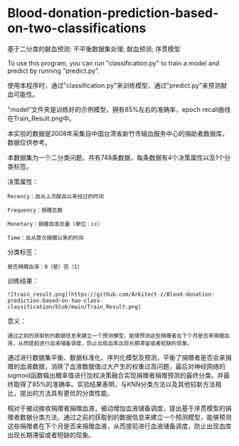 # Blood-donation-prediction-based-on-two-classifications
基于二分类的献血预测; 不平衡数据集处理; 献血预测; 序贯模型


To use this program, you can run "classification.py" to train a model and predict by running "predict.py".

使用本程序时，通过"classification.py"来训练模型，通过"predict.py"来预测献血可能性。


"model"文件夹是训练好的示例模型，拥有85%左右的准确率，epoch recall曲线在Train_Result.png中。


本实验的数据是2008年采集自中国台湾省新竹市输血服务中心的捐助者数据库，数据仅供参考。


本数据集为一个二分类问题，共有748条数据，每条数据有4个决策属性以及1个分类标签。

决策属性：

    Recency：自从上次献血以来经过的时间
  
    Frequency：捐赠总数
  
    Monetary：捐赠血液总量（单位：cc）
  
    Time：自从首次捐赠以来的时间
  
分类标签：

    是否捐赠血液：0（是）否（1）

训练结果：

    ![train_result.png](https://github.com/Arkitect-z/Blood-donation-prediction-based-on-two-class-classification/blob/main/Train_Result.png)

意义：

    通过之前的获取到的数据信息来建立一个预测模型，能够预测这些捐赠者在下个月是否来捐赠血液，从而提前进行血液储备调度，防止出现血库出现长期滞留或者短缺的现象。


通过进行数据集平衡、数据标准化、序列化模型及预测，平衡了捐赠者是否会来捐赠的血液数据，消除了血液数据值过大产生的权重过高问题，最后对神经网络的sigmoid函数输出概率值进行加权决策融合实现捐赠者捐赠预测的最终分类。并最终取得了85%的准确率。实验结果表明，与KNN分类方法以及其他较新方法相比，提出的方法具有更优的分类性能。

相对于被动接收捐赠者捐赠血液，被动增加血液储备调度，提出基于序贯模型的捐赠者数据分类方法，通过之前的获取到的数据信息来建立一个预测模型，能够预测这些捐赠者在下个月是否来捐赠血液，从而提前进行血液储备调度，防止出现血库出现长期滞留或者短缺的现象。

